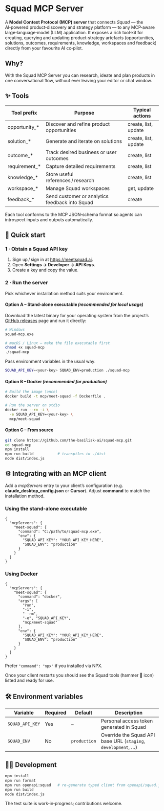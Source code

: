 Squad MCP Server
================================

A **Model Context Protocol (MCP) server** that connects *Squad* — the AI‑powered product‑discovery and strategy platform — to any MCP‑aware large‑language‑model (LLM) application. It exposes a rich tool‑kit for creating, querying and updating product‑strategy artefacts (opportunities, solutions, outcomes, requirements, knowledge, workspaces and feedback) directly from your favourite AI co‑pilot.

Why?
----

With the Squad MCP Server you can research, ideate and plan products in one conversational flow, without ever leaving your editor or chat window.

✨ Tools
--------

| Tool prefix     | Purpose                                        | Typical actions  |
|-----------------|------------------------------------------------|------------------|
| opportunity_*   | Discover and refine product opportunities      | create, list, update |
| solution_*      | Generate and iterate on solutions              | create, list, update |
| outcome_*       | Track desired business or user outcomes        | create, list |
| requirement_*   | Capture detailed requirements                  | create, list |
| knowledge_*     | Store useful references / research             | create, list |
| workspace_*     | Manage Squad workspaces                        | get, update |
| feedback_*      | Send customer or analytics feedback into Squad | create |

Each tool conforms to the MCP JSON‑schema format so agents can introspect inputs and outputs automatically.

🚀 Quick start
--------------

### 1 · Obtain a Squad API key

1. Sign up / sign in at <https://meetsquad.ai>.
2. Open **Settings → Developer → API Keys**.
3. Create a key and copy the value.

### 2 · Run the server

Pick whichever installation method suits your environment.

#### Option A – Stand‑alone executable *(recommended for local usage)*

Download the latest binary for your operating system from the project’s [GitHub releases](https://github.com/the-basilisk-ai/squad-mcp/releases) page and run it directly:

```bash
# Windows
squad-mcp.exe

# macOS / Linux — make the file executable first
chmod +x squad-mcp
./squad-mcp
```

Pass environment variables in the usual way:

```bash
SQUAD_API_KEY=<your‑key> SQUAD_ENV=production ./squad-mcp
```

#### Option B – Docker *(recommended for production)*

```bash
# Build the image (once)
docker build -t mcp/meet-squad -f Dockerfile .

# Run the server on stdio
docker run --rm -i \
  -e SQUAD_API_KEY=<your‑key> \
  mcp/meet-squad
```

#### Option C – From source

```bash
git clone https://github.com/the-basilisk-ai/squad-mcp.git
cd squad-mcp
npm install
npm run build           # transpiles to ./dist
node dist/index.js
```

⚙️ Integrating with an MCP client
--------------------------------

Add a *mcpServers* entry to your client’s configuration (e.g. **claude_desktop_config.json** or **Cursor**). Adjust **command** to match the installation method.

### Using the stand‑alone executable

```jsonc
{
  "mcpServers": {
    "meet-squad": {
      "command": "C:/path/to/squad-mcp.exe",
      "env": {
        "SQUAD_API_KEY": "YOUR_API_KEY_HERE",
        "SQUAD_ENV": "production"
      }
    }
  }
}
```

### Using Docker

```jsonc
{
  "mcpServers": {
    "meet-squad": {
      "command": "docker",
      "args": [
        "run",
        "-i",
        "--rm",
        "-e", "SQUAD_API_KEY",
        "mcp/meet-squad"
      ],
      "env": {
        "SQUAD_API_KEY": "YOUR_API_KEY_HERE",
        "SQUAD_ENV": "production"
      }
    }
  }
}
```

Prefer `"command": "npx"` if you installed via NPX.

Once your client restarts you should see the Squad tools (hammer 🔨 icon) listed and ready for use.

🛠️ Environment variables
------------------------

| Variable         | Required | Default      | Description                                                     |
|------------------|----------|--------------|-----------------------------------------------------------------|
| `SQUAD_API_KEY`  | Yes      | –            | Personal access token generated in Squad                        |
| `SQUAD_ENV`      | No       | `production` | Override the Squad API base URL (`staging`, `development`, …)   |

🧑‍💻 Development
----------------

```bash
npm install
npm run format      
npm run openapi:squad   # re‑generate typed client from openapi/squad.json
npm run build       
node dist/index.js
```

The test suite is work‑in‑progress; contributions welcome.

